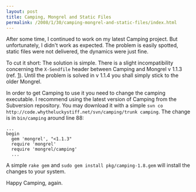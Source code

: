 ```yaml
--- 
layout: post
title: Camping, Mongrel and Static Files
permalink: /2008/1/30/camping-mongrel-and-static-files/index.html
---
```

After some time, I continued to work on my latest Camping project. But unfortunately, I didn't work as expected. The problem is easily spotted, static files were not delivered, the dynamics were just fine.

To cut it short: The solution is simple. There is a slight incompatibility concerning the `X-Sendfile` header between Camping and Mongrel v&nbsp;1.1.3 (ref. [1](http://code.whytheluckystiff.net/camping/wiki/ServingStaticFiles)). Until the problem is solved in v&nbsp;1.1.4 you shall simply stick to the older Mongrel. 

In order to get Camping to use it you need to change the camping executable. I recommend using the latest version of Camping from the Subversion repository. You may download it with a simple `svn co http://code.whytheluckystiff.net/svn/camping/trunk camping`. The change is in `bin/camping` around line 88:

    ...
    begin
      gem 'mongrel', "<1.1.3"
      require 'mongrel'
      require 'mongrel/camping'
      ...

A simple `rake gem` and `sudo gem install pkg/camping-1.8.gem` will install the changes to your system.

Happy Camping, again.
